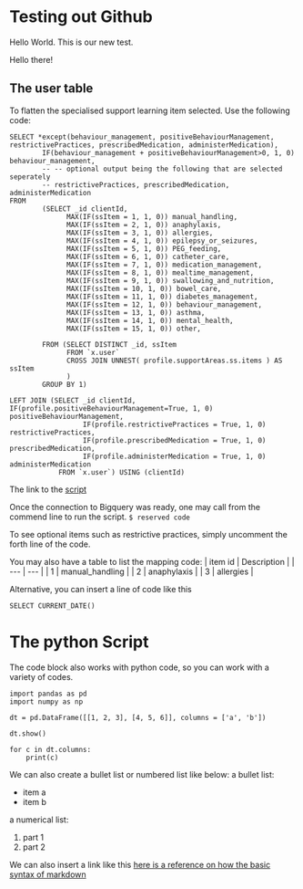 # Testing out Github

Hello World. This is our new test.

Hello there!


## The user table
To flatten the specialised support learning item selected. Use the following code:
```
SELECT *except(behaviour_management, positiveBehaviourManagement, restrictivePractices, prescribedMedication, administerMedication), 
        IF(behaviour_management + positiveBehaviourManagement>0, 1, 0) behaviour_management, 
        -- -- optional output being the following that are selected seperately
        -- restrictivePractices, prescribedMedication, administerMedication
FROM
        (SELECT _id clientId,
              MAX(IF(ssItem = 1, 1, 0)) manual_handling,
              MAX(IF(ssItem = 2, 1, 0)) anaphylaxis,
              MAX(IF(ssItem = 3, 1, 0)) allergies,
              MAX(IF(ssItem = 4, 1, 0)) epilepsy_or_seizures,
              MAX(IF(ssItem = 5, 1, 0)) PEG_feeding,
              MAX(IF(ssItem = 6, 1, 0)) catheter_care,
              MAX(IF(ssItem = 7, 1, 0)) medication_management,
              MAX(IF(ssItem = 8, 1, 0)) mealtime_management,
              MAX(IF(ssItem = 9, 1, 0)) swallowing_and_nutrition,
              MAX(IF(ssItem = 10, 1, 0)) bowel_care,
              MAX(IF(ssItem = 11, 1, 0)) diabetes_management,
              MAX(IF(ssItem = 12, 1, 0)) behaviour_management,
              MAX(IF(ssItem = 13, 1, 0)) asthma,
              MAX(IF(ssItem = 14, 1, 0)) mental_health,
              MAX(IF(ssItem = 15, 1, 0)) other,

        FROM (SELECT DISTINCT _id, ssItem
              FROM `x.user`
              CROSS JOIN UNNEST( profile.supportAreas.ss.items ) AS ssItem
              )
        GROUP BY 1)
        
LEFT JOIN (SELECT _id clientId, IF(profile.positiveBehaviourManagement=True, 1, 0) positiveBehaviourManagement, 
                  IF(profile.restrictivePractices = True, 1, 0) restrictivePractices, 
                  IF(profile.prescribedMedication = True, 1, 0) prescribedMedication,
                  IF(profile.administerMedication = True, 1, 0) administerMedication
            FROM `x.user`) USING (clientId) 
```
The link to the [script](decoder_ss_flattened_table.sql)

Once the connection to Bigquery was ready, one may call from the commend line to run the script.
```$ reserved code ```


To see optional items such as restrictive practices, simply uncomment the forth line of the code. 

You may also have a table to list the mapping code:
| item id | Description |
| --- | --- |
| 1 | manual_handling |
| 2 | anaphylaxis |
| 3 | allergies |

Alternative, you can insert a line of code like this

```SELECT CURRENT_DATE() ```

# The python Script
The code block also works with python code, so you can work with a variety of codes.
```
import pandas as pd
import numpy as np

dt = pd.DataFrame([[1, 2, 3], [4, 5, 6]], columns = ['a', 'b'])

dt.show()

for c in dt.columns:
    print(c)

```

We can also create a bullet list or numbered list like below:
a bullet list:
* item a
* item b

a numerical list:
1. part 1
2. part 2

We can also insert a link like this [here is a reference on how the basic syntax of markdown](https://github.com/adam-p/markdown-here/wiki/Markdown-Cheatsheet)
